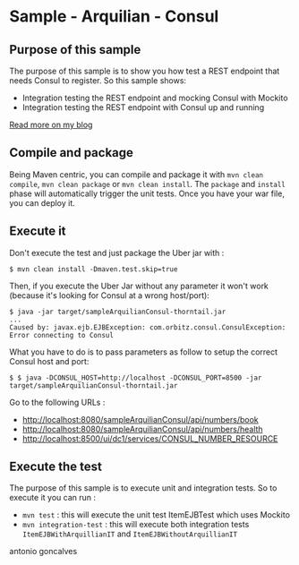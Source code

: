 # Sample - Arquilian - Consul

## Purpose of this sample

The purpose of this sample is to show you how test a REST endpoint that needs Consul to register. So this sample shows:

* Integration testing the REST endpoint and mocking Consul with Mockito
* Integration testing the REST endpoint with Consul up and running

[Read more on my blog](http://agoncal.wordpress.com/2012/01/16/wytiwyr-what-you-test-is-what-you-run/)

## Compile and package

Being Maven centric, you can compile and package it with `mvn clean compile`, `mvn clean package` or `mvn clean install`. The `package` and `install` phase will automatically trigger the unit tests. Once you have your war file, you can deploy it.

## Execute it

Don't execute the test and just package the Uber jar with :

```
$ mvn clean install -Dmaven.test.skip=true
```

Then, if you execute the Uber Jar without any parameter it won't work (because it's looking for Consul at a wrong host/port):

```
$ java -jar target/sampleArquilianConsul-thorntail.jar
...
Caused by: javax.ejb.EJBException: com.orbitz.consul.ConsulException: Error connecting to Consul
```

What you have to do is to pass parameters as follow to setup the correct Consul host and port:

```
$ $ java -DCONSUL_HOST=http://localhost -DCONSUL_PORT=8500 -jar target/sampleArquilianConsul-thorntail.jar 
```

Go to the following URLs :

* [http://localhost:8080/sampleArquilianConsul/api/numbers/book]()
* [http://localhost:8080/sampleArquilianConsul/api/numbers/health]()
* [http://localhost:8500/ui/dc1/services/CONSUL_NUMBER_RESOURCE]()

## Execute the test

The purpose of this sample is to execute unit and integration tests. So to execute it you can run :

* `mvn test` : this will execute the unit test ItemEJBTest which uses Mockito
* `mvn integration-test` : this will execute both integration tests `ItemEJBWithArquillianIT` and `ItemEJBWithoutArquillianIT`

<div class="footer">
    <span class="footerTitle"><span class="uc">a</span>ntonio <span class="uc">g</span>oncalves</span>
</div>